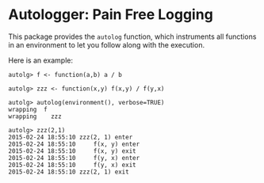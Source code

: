 # Autologger: Pain Free Logging 

This package provides the `autolog` function, which instruments all functions in an environment to let you follow along with the execution.

Here is an example:

    autolg> f <- function(a,b) a / b
    
    autolg> zzz <- function(x,y) f(x,y) / f(y,x)
    
    autolg> autolog(environment(), verbose=TRUE)
    wrapping  f
    wrapping	zzz
    
    autolg> zzz(2,1)
    2015-02-24 18:55:10	zzz(2, 1) enter
    2015-02-24 18:55:10		f(x, y) enter
    2015-02-24 18:55:10		f(x, y) exit
    2015-02-24 18:55:10		f(y, x) enter
    2015-02-24 18:55:10		f(y, x) exit
    2015-02-24 18:55:10	zzz(2, 1) exit